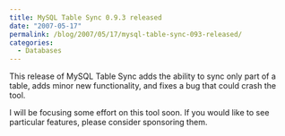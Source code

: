 ```yaml
---
title: MySQL Table Sync 0.9.3 released
date: "2007-05-17"
permalink: /blog/2007/05/17/mysql-table-sync-093-released/
categories:
  - Databases
---
```


This release of MySQL Table Sync adds the ability to sync only part of a table, adds minor new functionality, and fixes a bug that could crash the tool.

I will be focusing some effort on this tool soon. If you would like to see particular features, please consider sponsoring them.
